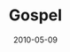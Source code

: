 ---
layout: message
category: message
series: "Lavish"
title: "Gospel"
date: 2010-05-09
message_id: 619
---